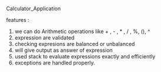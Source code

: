  Calculator_Application

features : 

1. we can do Arithmetic operations like + , - , * , / , %, (), ^
2. expression are validated
3. checking expresions are balanced or unbalanced
4. will give output as answer of expression
5. used stack to evaluate expressions exactly and efficiently
6. exceptions are handled properly.
